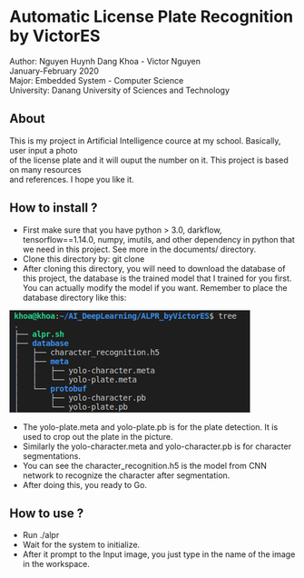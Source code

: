 # Automatic License Plate Recognition by VictorES
Author: Nguyen Huynh Dang Khoa - Victor Nguyen  
January-February 2020  
Major: Embedded System - Computer Science  
University: Danang University of Sciences and Technology  

## About
This is my project in Artificial Intelligence cource at my school. Basically, user input a photo  
of the license plate and it will ouput the number on it. This project is based on many resources   
and references. I hope you like it.
## How to install ?
- First make sure that you have python > 3.0, darkflow, tensorflow==1.14.0, numpy, imutils, and other dependency in python that we need in this project. See more in the documents/ directory.  
- Clone this directory by: git clone  
- After cloning this directory, you will need to download the database of this project, the database is the trained model that I trained for you first. You can actually modify the model if you want. Remember to place the database directory like this:


![database_image](database_setting.png)  

- The yolo-plate.meta and yolo-plate.pb is for the plate detection. It is used to crop out the plate in the picture.
- Similarly the yolo-character.meta and yolo-character.pb is for character segmentations.  
- You can see the character_recognition.h5 is the model from CNN network to recognize the character after segmentation.  
- After doing this, you ready to Go.

## How to use ?
- Run ./alpr
- Wait for the system to initialize. 
- After it prompt to the Input image, you just type in the name of the image in the workspace.
